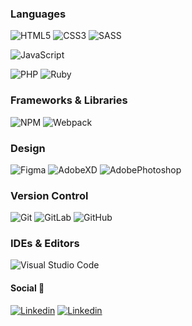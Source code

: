 ### Languages

![HTML5](https://img.shields.io/badge/-HTML5-f06529?style=for-the-badge&logo=html5&logoColor=ffffff)
![CSS3](https://img.shields.io/badge/-CSS3-2965f1?style=for-the-badge&logo=css3) 
![SASS](https://img.shields.io/badge/SASS-cc6699.svg?style=for-the-badge&logo=SASS&logoColor=ffffff)

![JavaScript](https://img.shields.io/badge/JAVASCRIPT-EAD41B?style=for-the-badge&logo=javascript&logoColor=000000)

![PHP](https://img.shields.io/badge/php-%23777BB4.svg?style=for-the-badge&logo=php&logoColor=ffffff)
![Ruby](https://img.shields.io/badge/ruby-A91401?style=for-the-badge&logo=ruby&logoColor=ffffff)

### Frameworks & Libraries

![NPM](https://img.shields.io/badge/NPM-CC3534.svg?style=for-the-badge&logo=npm&logoColor=ffffff)
![Webpack](https://img.shields.io/badge/webpack-1C78C0.svg?style=for-the-badge&logo=webpack&logoColor=ffffff)

### Design

![Figma](https://img.shields.io/badge/figma-000000.svg?style=for-the-badge&logo=figma&logoColor=ffffff)
![AdobeXD](https://img.shields.io/badge/adobexd-2C001E.svg?style=for-the-badge&logo=adobexd&logoColor=ffffff)
![AdobePhotoshop](https://img.shields.io/badge/photoshop-03252F.svg?style=for-the-badge&logo=adobephotoshop&logoColor=ffffff)

### Version Control

![Git](https://img.shields.io/badge/git-%23F05033.svg?style=for-the-badge&logo=git&logoColor=ffffff)
![GitLab](https://img.shields.io/badge/gitlab-%23181717.svg?style=for-the-badge&logo=gitlab&logoColor=ffffff)
![GitHub](https://img.shields.io/badge/github-%23121011.svg?style=for-the-badge&logo=github&logoColor=ffffff)

### IDEs & Editors

![Visual Studio Code](https://img.shields.io/badge/Visual%20Studio%20Code-0078d7.svg?style=for-the-badge&logo=visual-studio-code&logoColor=ffffff)

#### Social 👥

[![Linkedin](https://img.shields.io/badge/-ltrihan-black?style=for-the-badge&logo=Linkedin)](https://www.linkedin.com/in/ltrihan/)
[![Linkedin](https://img.shields.io/badge/-\__ltrihan-black?style=for-the-badge&logo=Twitter&logoColor=ffffff)](https://twitter.com/_ltrihan)

